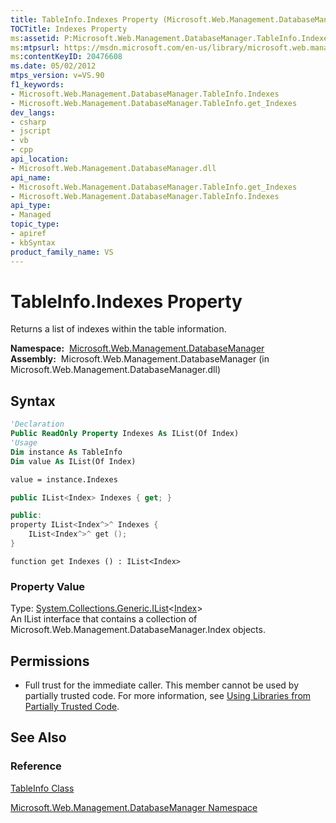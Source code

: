 ```yaml
---
title: TableInfo.Indexes Property (Microsoft.Web.Management.DatabaseManager)
TOCTitle: Indexes Property
ms:assetid: P:Microsoft.Web.Management.DatabaseManager.TableInfo.Indexes
ms:mtpsurl: https://msdn.microsoft.com/en-us/library/microsoft.web.management.databasemanager.tableinfo.indexes(v=VS.90)
ms:contentKeyID: 20476608
ms.date: 05/02/2012
mtps_version: v=VS.90
f1_keywords:
- Microsoft.Web.Management.DatabaseManager.TableInfo.Indexes
- Microsoft.Web.Management.DatabaseManager.TableInfo.get_Indexes
dev_langs:
- csharp
- jscript
- vb
- cpp
api_location:
- Microsoft.Web.Management.DatabaseManager.dll
api_name:
- Microsoft.Web.Management.DatabaseManager.TableInfo.get_Indexes
- Microsoft.Web.Management.DatabaseManager.TableInfo.Indexes
api_type:
- Managed
topic_type:
- apiref
- kbSyntax
product_family_name: VS
---
```


# TableInfo.Indexes Property

Returns a list of indexes within the table information.

**Namespace:**  [Microsoft.Web.Management.DatabaseManager](microsoft-web-management-databasemanager-namespace.md)  
**Assembly:**  Microsoft.Web.Management.DatabaseManager (in Microsoft.Web.Management.DatabaseManager.dll)

## Syntax

```vb
'Declaration
Public ReadOnly Property Indexes As IList(Of Index)
'Usage
Dim instance As TableInfo
Dim value As IList(Of Index)

value = instance.Indexes
```

```csharp
public IList<Index> Indexes { get; }
```

```cpp
public:
property IList<Index^>^ Indexes {
    IList<Index^>^ get ();
}
```

```jscript
function get Indexes () : IList<Index>
```

### Property Value

Type: [System.Collections.Generic.IList](https://msdn.microsoft.com/library/5y536ey6)\<[Index](index-class-microsoft-web-management-databasemanager.md)\>  
An IList interface that contains a collection of Microsoft.Web.Management.DatabaseManager.Index objects.  

## Permissions

  - Full trust for the immediate caller. This member cannot be used by partially trusted code. For more information, see [Using Libraries from Partially Trusted Code](https://msdn.microsoft.com/library/8skskf63).

## See Also

### Reference

[TableInfo Class](tableinfo-class-microsoft-web-management-databasemanager.md)

[Microsoft.Web.Management.DatabaseManager Namespace](microsoft-web-management-databasemanager-namespace.md)

